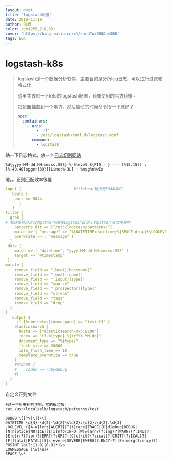 ```yaml
---
layout: post
title: 'logstash配置'
date: 2018-11-19
author: 邬晨
color: rgb(255,210,32)
cover: 'https://bing.ioliu.cn/v1/rand?w=900&h=300'
tags: ELK
---
```


# logstash-k8s

> logstash是一个数据分析软件，主要目的是分析log日志，可以进行过滤和格式化
>
> 这里主要贴一下k8s的logstash配置，镜像使用的官方镜像~
>
> 把配置挂载到一个地方，然后启动的时候命令指一下就好了
>
> ```yaml
> spec:
>   containers:
>     - args:
>         - '-f'
>         - /etc/logstash/conf.d/logstash.conf
>       command:
>         - logstash
> ```



贴一下日志格式，放一个[日志切割网站](https://grokdebug.herokuapp.com/)

```shell
%d{yyyy-MM-dd HH:mm:ss.SSS} %-5level ${PID:- } --- [%15.15t] : [%-40.40logger{39}][Line:%-3L] : %msg%n%wEx
```

嗯。。正则匹配效率很低


```yaml
input {                       #filebeat输出到5044端口
   beats {
    port => 5044
      }
   }
filter {
  grok {
# 我这里将自定义的pattern放在Logstash目录下的patterns文件夹内
    patterns_dir => ["/etc/logstash/patterns/"]
    match => { "message" => "%{DATETIME:datetime}%{SPACE:drop}%{LOGLEVEL:level}%{SPACE:drop}%{POSINT:pid}%{SPACE:drop}---%{SPACE:drop}%{BBBBB:}%{SPACE:drop}%{BBBBB:class}%{SPACE:drop}%{BBBBB:Line}%{SPACE:drop}:%{SPACE:drop}%{LOGMESSAGE:message}" }
    overwrite => [ "message" ]
  }
 date {
    match => [ "datetime", "yyyy-MM-dd HH:mm:ss.SSS" ]
    target => "@timestamp" 
 }
mutate {
    remove_field => "[beat][hostname]"
    remove_field => "[beat][name]"
    remove_field => "[input][type]"
    remove_field => "source"
    remove_field => "[prospector][type]"
    remove_field => "stream"
    remove_field => "tags"
    remove_field => "drop"
  }
}
   output {
     if [kubernetes][namespace] == "test-t3" {
    elasticsearch {
      hosts => ["elasticsearch-svc:9200"]
      index => "t3-%{type}-%{+YYYY.MM.dd}"
      document_type => "%{type}"
      flush_size => 20000
      idle_flush_time => 10
      template_overwrite => true
    }
    #stdout {
    #    codec => rubydebug
    #} 
  }
}
```



自定义正则文件

```shell
#贴一下所用到的正则，写的很垃圾- -
cat /usr/local/elk/logstash/patterns/test

BBBBB \[[^\[\]]+\]
DATETIME \d{4}-\d{2}-\d{2}\s\d{2}:\d{2}:\d{2}.\d{3}
LOGLEVEL ([A-a]lert|ALERT|[T|t]race|TRACE|[D|d]ebug|DEBUG|[N|n]otice|NOTICE|[I|i]nfo|INFO|[W|w]arn?(?:ing)?|WARN?(?:ING)?|[E|e]rr?(?:or)?|ERR?(?:OR)?|[C|c]rit?(?:ical)?|CRIT?(?:ICAL)?|[F|f]atal|FATAL|[S|s]evere|SEVERE|EMERG(?:ENCY)?|[Ee]merg(?:ency)?)
POSINT \b(?:[1-9][0-9]*)\b
LOGMESSAGE [\w|\W]+
SPACE \s*
```

